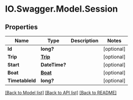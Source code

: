 # IO.Swagger.Model.Session
## Properties

Name | Type | Description | Notes
------------ | ------------- | ------------- | -------------
**Id** | **long?** |  | [optional] 
**Trip** | [**Trip**](Trip.md) |  | [optional] 
**Start** | **DateTime?** |  | [optional] 
**Boat** | [**Boat**](Boat.md) |  | [optional] 
**TimetableId** | **long?** |  | [optional] 

[[Back to Model list]](../README.md#documentation-for-models) [[Back to API list]](../README.md#documentation-for-api-endpoints) [[Back to README]](../README.md)

